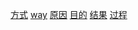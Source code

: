 [方式](./pages/动态属性-方式.md) [way](./pages/动态属性-way.md) [原因](./pages/动态属性-原因.md) [目的](./pages/动态属性-目的.md) [结果](./pages/动态属性-结果.md) [过程](./pages/动态属性-过程.md)
